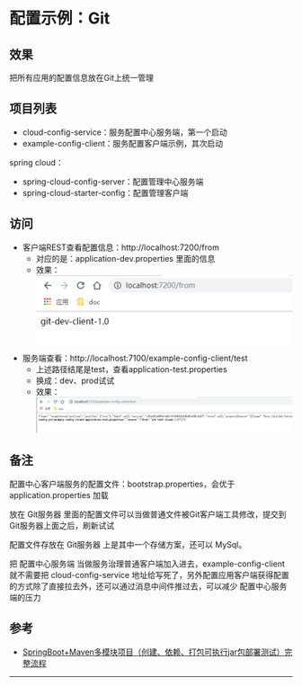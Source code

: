 #   配置示例：Git


##  效果

把所有应用的配置信息放在Git上统一管理


##  项目列表
-   cloud-config-service：服务配置中心服务端，第一个启动
-   example-config-client：服务配置客户端示例，其次启动

spring cloud：
-   spring-cloud-config-server：配置管理中心服务端
-   spring-cloud-starter-config：配置管理客户端


##  访问

-   客户端REST查看配置信息：http://localhost:7200/from
    -   对应的是：application-dev.properties 里面的信息
    -   效果：![20190517113712](../images/20190517113712.png)
-   服务端查看：http://localhost:7100/example-config-client/test
    -   上述路径结尾是test，查看application-test.properties
    -   换成：dev、prod试试
    -   效果：![20190517113537](../images/20190517113537.png)


##  备注

配置中心客户端服务的配置文件：bootstrap.properties，会优于 application.properties 加载

放在 Git服务器 里面的配置文件可以当做普通文件被Git客户端工具修改，提交到Git服务器上面之后，刷新试试

配置文件存放在 Git服务器 上是其中一个存储方案，还可以 MySql。


把 配置中心服务端 当做服务治理普通客户端加入进去，example-config-client 就不需要把 cloud-config-service 地址给写死了，另外配置应用客户端获得配置的方式除了直接拉去外，还可以通过消息中间件推过去，可以减少 配置中心服务端的压力

##  参考
-   [SpringBoot+Maven多模块项目（创建、依赖、打包可执行jar包部署测试）完整流程](https://blog.csdn.net/baidu_41885330/article/details/81875395)

----
